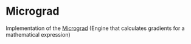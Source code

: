 # Micrograd
Implementation of the [Micrograd](https://github.com/karpathy/micrograd) (Engine that calculates gradients for a mathematical expression)
